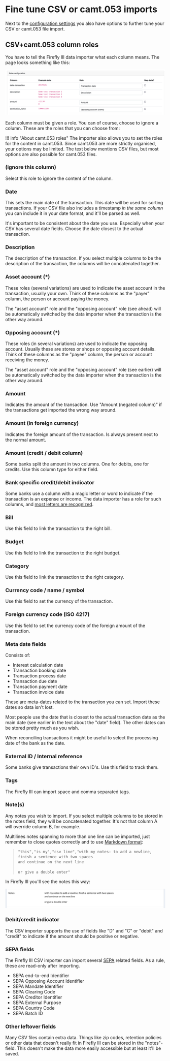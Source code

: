 # Fine tune CSV or camt.053 imports

Next to the [configuration settings](configure-import.md) you also have options to further tune your CSV or camt.053 file import.

## CSV+camt.053 column roles

You have to tell the Firefly III data importer what each column means. The page looks something like this:

![An example CSV file with 3 columns.](./images/example.png)

Each column must be given a role. You can of course, choose to ignore a column. These are the roles that you can choose from:

!!! info "About camt.053 roles"
    The importer also allows you to set the roles for the content in camt.053. Since camt.053 are more strictly organised, your options may be limited. The text below mentions CSV files, but most options are also possible for camt.053 files.

### (ignore this column)

Select this role to ignore the content of the column.

### Date

This sets the main date of the transaction. This date will be used for sorting transactions. If your CSV file also includes a timestamp *in the same column* you can include it in your date format, and it'll be parsed as well.

It's important to be consistent about the date you use. Especially when your CSV has several date fields. Choose the date closest to the actual transaction.

### Description

The description of the transaction. If you select multiple columns to be the description of the transaction, the columns will be concatenated together. 

### Asset account (\*)

These roles (several variations) are used to indicate the asset account in the transaction, usually your own. Think of these columns as the "payer" column, the person or account paying the money.

The "asset account" role and the "opposing account" role (see ahead) will be automatically switched by the data importer when the transaction is the other way around.

### Opposing account (\*)

These roles (in several variations) are used to indicate the opposing account. Usually these are stores or shops or opposing account details. Think of these columns as the "payee" column, the person or account receiving the money.

The "asset account" role and the "opposing account" role (see earlier) will be automatically switched by the data importer when the transaction is the other way around.

### Amount

Indicates the amount of the transaction. Use "Amount (negated column)" if the transactions get imported the wrong way around.

### Amount (in foreign currency)

Indicates the foreign amount of the transaction. Is always present next to the normal amount.

### Amount (credit / debit column)

Some banks split the amount in two columns. One for debits, one for credits. Use this column type for either field.

### Bank specific credit/debit indicator

Some banks use a column with a magic letter or word to indicate if the transaction is an expense or income. The data importer has a role for such columns, and [most letters are recognized](https://github.com/firefly-iii/data-importer/blob/main/app/Services/CSV/Converter/BankDebitCredit.php#L51).

### Bill

Use this field to link the transaction to the right bill.

### Budget

Use this field to link the transaction to the right budget.

### Category

Use this field to link the transaction to the right category.

### Currency code / name / symbol

Use this field to set the currency of the transaction.

### Foreign currency code (ISO 4217)

Use this field to set the currency code of the foreign amount of the transaction.

### Meta date fields

Consists of:

- Interest calculation date
- Transaction booking date
- Transaction process date
- Transaction due date
- Transaction payment date
- Transaction invoice date

These are meta-dates related to the transaction you can set. Import these dates so data isn't lost.

Most people use the date that is closest to the actual transaction date as the main date (see earlier in the text about the "date" field). The other dates can be stored pretty much as you wish.

When reconciling transactions it might be useful to select the processing date of the bank as the date.

### External ID / Internal reference

Some banks give transactions their own ID's. Use this field to track them.

### Tags

The Firefly III can import space and comma separated tags.

### Note(s)

Any notes you wish to import. If you select multiple columns to be stored in the notes field, they will be concatenated together. It's not that column A will override column B, for example.

Multilines notes spanning to more than one line can be imported, just remember to close quotes correctly and to use [Markdown format](https://www.markdownguide.org/basic-syntax/#line-breaks):

> ```
> "this","is my","csv line","with my notes: to add a newline, finish a sentence with two spaces  
> and continue on the next line
> 
> or give a double enter"
> ```

In Firefly III you'll see the notes this way:

![How your notes will be presented in Firefly III](./images/multiline-notes-sample.png)

### Debit/credit indicator

The CSV importer supports the use of fields like "D" and "C" or "debit" and "credit" to indicate if the amount should be positive or negative.

### SEPA fields

The Firefly III CSV importer can import several [SEPA](https://en.wikipedia.org/wiki/Single_Euro_Payments_Area) related fields. As a rule, these are read-only after importing.

- SEPA end-to-end Identifier
- SEPA Opposing Account Identifier
- SEPA Mandate Identifier
- SEPA Clearing Code
- SEPA Creditor Identifier
- SEPA External Purpose
- SEPA Country Code
- SEPA Batch ID

### Other leftover fields

Many CSV files contain extra data. Things like zip codes, retention policies or other data that doesn't really fit in Firefly III can be stored in the "notes"-field. This doesn't make the data more easily accessible but at least it'll be saved.
